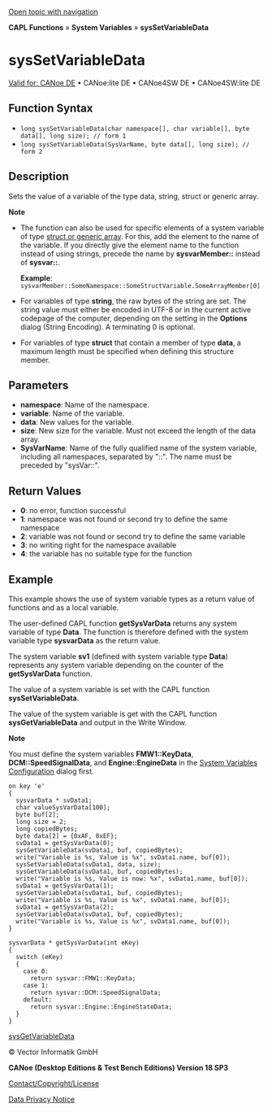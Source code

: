 [Open topic with navigation](../../../../../CANoeDEFamily.htm#Topics/CAPLFunctions/SystemVariables/Functions/CAPLfunctionSysSetVariableData.md)

**CAPL Functions** » **System Variables** » **sysSetVariableData**

# sysSetVariableData

[Valid for: CANoe DE](../../../Shared/FeatureAvailability.md) • CANoe:lite DE • CANoe4SW DE • CANoe4SW:lite DE

## Function Syntax

- `long sysSetVariableData(char namespace[], char variable[], byte data[], long size); // form 1`
- `long sysSetVariableData(SysVarName, byte data[], long size); // form 2`

## Description

Sets the value of a variable of the type data, string, struct or generic array.

**Note**

- The function can also be used for specific elements of a system variable of type [struct or generic array](../../../Shared/SystemVariables/SysVar.md). For this, add the element to the name of the variable. If you directly give the element name to the function instead of using strings, precede the name by **sysvarMember::** instead of **sysvar::**.

  **Example**: `sysvarMember::SomeNamespace::SomeStructVariable.SomeArrayMember[0]`

- For variables of type **string**, the raw bytes of the string are set. The string value must either be encoded in UTF-8 or in the current active codepage of the computer, depending on the setting in the **Options** dialog (String Encoding). A terminating 0 is optional.
- For variables of type **struct** that contain a member of type **data**, a maximum length must be specified when defining this structure member.

## Parameters

- **namespace**: Name of the namespace.
- **variable**: Name of the variable.
- **data**: New values for the variable.
- **size**: New size for the variable. Must not exceed the length of the data array.
- **SysVarName**: Name of the fully qualified name of the system variable, including all namespaces, separated by "::". The name must be preceded by "sysVar::".

## Return Values

- **0**: no error, function successful
- **1**: namespace was not found or second try to define the same namespace
- **2**: variable was not found or second try to define the same variable
- **3**: no writing right for the namespace available
- **4**: the variable has no suitable type for the function

## Example

This example shows the use of system variable types as a return value of functions and as a local variable.

The user-defined CAPL function **getSysVarData** returns any system variable of type **Data**. The function is therefore defined with the system variable type **sysvarData** as the return value.

The system variable **sv1** (defined with system variable type **Data**) represents any system variable depending on the counter of the **getSysVarData** function.

The value of a system variable is set with the CAPL function **sysSetVariableData**.

The value of the system variable is get with the CAPL function **sysGetVariableData** and output in the Write Window.

**Note**

You must define the system variables **FMW1::KeyData**, **DCM::SpeedSignalData**, and **Engine::EngineData** in the [System Variables Configuration](../../../Shared/SystemVariables/SysVarConfigUserDefined.md) dialog first.

```plaintext
on key 'e'
{
  sysvarData * svData1;
  char valueSysVarData[100];
  byte buf[2];
  long size = 2;
  long copiedBytes;
  byte data[2] = {0xAF, 0xEF};
  svData1 = getSysVarData(0);
  sysGetVariableData(svData1, buf, copiedBytes);
  write("Variable is %s, Value is %x", svData1.name, buf[0]);
  sysSetVariableData(svData1, data, size);
  sysGetVariableData(svData1, buf, copiedBytes);
  write("Variable is %s, Value is now: %x", svData1.name, buf[0]);
  svData1 = getSysVarData(1);
  sysGetVariableData(svData1, buf, copiedBytes);
  write("Variable is %s, Value is %x", svData1.name, buf[0]);
  svData1 = getSysVarData(2);
  sysGetVariableData(svData1, buf, copiedBytes);
  write("Variable is %s, Value is %x", svData1.name, buf[0]);
}

sysvarData * getSysVarData(int eKey)
{
  switch (eKey)
  {
    case 0:
      return sysvar::FMW1::KeyData;
    case 1:
      return sysvar::DCM::SpeedSignalData;
    default:
      return sysvar::Engine::EngineStateData;
  }
}
```

[sysGetVariableData](CAPLfunctionSysGetVariableData.md)

© Vector Informatik GmbH

**CANoe (Desktop Editions & Test Bench Editions) Version 18 SP3**

[Contact/Copyright/License](../../../Shared/ContactCopyrightLicense.md)

[Data Privacy Notice](https://www.vector.com/int/en/company/get-info/privacy-policy/)
